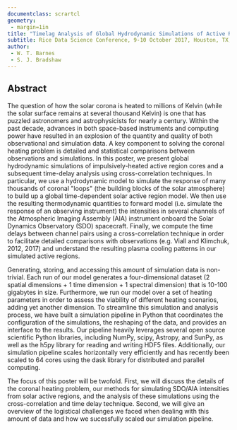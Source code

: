 ```yaml
---
documentclass: scrartcl
geometry:
 - margin=1in
title: "Timelag Analysis of Global Hydrodynamic Simulations of Active Regions in the Solar Corona"
subtitle: Rice Data Science Conference, 9-10 October 2017, Houston, TX, USA
author:
 - W. T. Barnes
 - S. J. Bradshaw
---
```


## Abstract
The question of how the solar corona is heated to millions of Kelvin (while the solar surface remains at several thousand Kelvin) is one that has puzzled astronomers and astrophysicists for nearly a century. Within the past decade, advances in both space-based instruments and computing power have resulted in an explosion of the quantity and quality of both observational and simulation data. A key component to solving the coronal heating problem is detailed and statistical comparisons between observations and simulations. In this poster, we present global hydrodynamic simulations of impulsively-heated active region cores and a subsequent time-delay analysis using cross-correlation techniques. In particular, we use a hydrodynamic model to simulate the response of many thousands of coronal "loops" (the building blocks of the solar atmosphere) to build up a global time-dependent solar active region model. We then use the resulting thermodynamic quantities to forward model (i.e. simulate the response of an observing instrument) the intensities in several channels of the Atmospheric Imaging Assembly (AIA) instrument onboard the Solar Dynamics Observatory (SDO) spacecraft. Finally, we compute the time delays between channel pairs using a cross-correlation technique in order to facilitate detailed comparisons with observations (e.g. Viall and Klimchuk, 2012, 2017) and understand the resulting plasma cooling patterns in our simulated active regions.

Generating, storing, and accessing this amount of simulation data is non-trivial. Each run of our model generates a four-dimensional dataset (2 spatial dimensions + 1 time dimension + 1 spectral dimension) that is 10-100 gigabytes in size. Furthermore, we run our model over a set of heating parameters in order to assess the viability of different heating scenarios, adding yet another dimension. To streamline this simulation and analysis process, we have built a simulation pipeline in Python that coordinates the configuration of the simulations, the reshaping of the data, and provides an interface to the results. Our pipeline heavily leverages several open source scientific Python libraries, including NumPy, scipy, Astropy, and SunPy, as well as the h5py library for reading and writing HDF5 files. Additionally, our simulation pipeline scales horizontally very efficiently and has recently been scaled to 64 cores using the dask library for distributed and parallel computing.

The focus of this poster will be twofold. First, we will discuss the details of the coronal heating problem, our methods for simulating SDO/AIA intensities from solar active regions, and the analysis of these simulations using the cross-correlation and time delay technique. Second, we will give an overview of the logistical challenges we faced when dealing with this amount of data and how we sucessfully scaled our simulation pipeline.